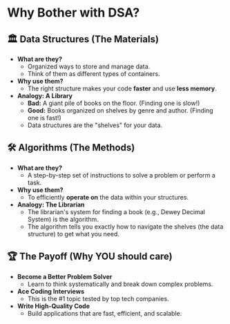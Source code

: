 # Why Bother with DSA?

## 🏛️ Data Structures (The Materials)
- **What are they?**
  - Organized ways to store and manage data.
  - Think of them as different types of containers.
- **Why use them?**
  - The right structure makes your code **faster** and use **less memory**.
- **Analogy: A Library**
  - **Bad:** A giant pile of books on the floor. (Finding one is slow!)
  - **Good:** Books organized on shelves by genre and author. (Finding one is fast!)
  - Data structures are the "shelves" for your data.

## 🛠️ Algorithms (The Methods)
- **What are they?**
  - A step-by-step set of instructions to solve a problem or perform a task.
- **Why use them?**
  - To efficiently **operate on** the data within your structures.
- **Analogy: The Librarian**
  - The librarian's system for finding a book (e.g., Dewey Decimal System) is the algorithm.
  - The algorithm tells you exactly how to navigate the shelves (the data structure) to get what you need.

## 🏆 The Payoff (Why YOU should care)
- **Become a Better Problem Solver**
  - Learn to think systematically and break down complex problems.
- **Ace Coding Interviews**
  - This is the #1 topic tested by top tech companies.
- **Write High-Quality Code**
  - Build applications that are fast, efficient, and scalable.
